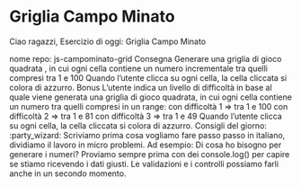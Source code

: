 # Griglia Campo Minato

Ciao ragazzi, Esercizio di oggi: Griglia Campo Minato

nome repo: js-campominato-grid
Consegna
Generare una griglia di gioco quadrata , in cui ogni cella contiene un numero incrementale tra quelli compresi tra 1 e 100
Quando l’utente clicca su ogni cella, la cella cliccata si colora di azzurro.
Bonus
L’utente indica un livello di difficoltà in base al quale viene generata una griglia di gioco quadrata, in cui ogni cella contiene un numero tra quelli compresi in un range:
con difficoltà 1 => tra 1 e 100
con difficoltà 2 => tra 1 e 81
con difficoltà 3 => tra 1 e 49
Quando l’utente clicca su ogni cella, la cella cliccata si colora di azzurro.
Consigli del giorno: :party_wizard:
Scriviamo prima cosa vogliamo fare passo passo in italiano, dividiamo il lavoro in micro problemi.
Ad esempio: Di cosa ho bisogno per generare i numeri?
Proviamo sempre prima con dei console.log() per capire se stiamo ricevendo i dati giusti.
Le validazioni e i controlli possiamo farli anche in un secondo momento.